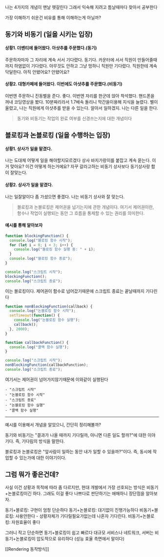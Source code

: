 나는 4가지의 개념이 맨날 헷갈린다
그래서 익숙해 지려고 틈날때마다 찾아서 공부한다

가장 이해하기 쉬운건 비유를 통해 이해하는게 아닐까?

## 동기와 비동기 (일을 시키는 입장)

#### 상황1. 더벤티에 들어왔다. 아샷추를 주문했다.(동기)

주문하자마자 그 자리에 계속 서서 기다렸다. 
동기다. 
카운터에 서서 직원이 만들어줄때까지 하염없이 기다렸다.
아무것도 안하고 그냥 멍하니 직원만 기다렸다.
직원한테 계속 닥달한다. 아직 안됐어요? 안됐어요?

#### 상황2. 대형카페에 들어왔다. 이번에도 아샷추를 주문했다.(비동기)

이번엔 주문하니 진동벨을 준다.
좋다. 이번엔 자리를 한군데 앉아 착석했다.
핸드폰을 꺼내 코딩영상을 봤다.
10분짜리라서 1.7배속 돌리니 막간을이용해 지식을 늘렸다.
벨이 울렸고, 나는 직원에게 아샷추를 받을 수 있는다.
알아서 일하겠지. 나는 다른 일을 한다.


>동기와 비동기는 작업의 완료 여부를 신경쓰는지에 대한 개념이다


## 블로킹과 논블로킹 (일을 수행하는 입장)

#### 상황1. 상사가 일을 맡겼다.

나는 도대체 어떻게 일을 해야할지모르겠다
상사 바지가랑이를 붙잡고 계속 묻는다.
이거 맞아요? 이건 어떻게 하는거에요?
자꾸 갈라고하는 비동기 상사보다 동기상사랑 합이 잘맞는다.

#### 상황2. 상사가 일을 맡겼다.

나는 일잘알이다
좀 가셨으면 좋겠다.
나는 비동기 상사와 잘 맞는다.

> 블로킹과 논블로킹은 제어권을 넘기는지에 관한 개념이다. 여기서 제어권이란, 함수나 작업이 실행되는 동안 그 흐름을 통제할 수 있는 권리를 의미한다. 



#### 예시를 통해 알아보자

```js
function blockingFunction() {
  console.log("블로킹 함수 시작");
  for (let i = 0; i < 3; i++) {
    console.log("블로킹 함수 실행 중: " + i);
  }
  console.log("블로킹 함수 종료");
}

console.log("스크립트 시작");
blockingFunction();
console.log("스크립트 종료");
```

이는 블로킹이다. 제어권이 함수로 넘어갔기때문에 스크립트 종료는 끝날때까지 기다린다


```js
function nonBlockingFunction(callback) {
  console.log("논블로킹 함수 시작");
  setTimeout(function() {
    console.log("논블로킹 함수 실행");
    callback();
  }, 2000);
}

function callbackFunction() {
  console.log("콜백 함수 실행");
}

console.log("스크립트 시작");
nonBlockingFunction(callbackFunction);
console.log("스크립트 종료");
```

여기서는 제어권이 넘어가지않기때문에 이와같이 실행된다

```
- "스크립트 시작"
- "논블로킹 함수 시작"
- "스크립트 종료"
- "논블로킹 함수 실행"
- "콜백 함수 실행"
```


---

예시를 이용해서 개념을 알았으니, 간단히 정리해볼까?

동기와 비동기는 "결과가 나올 때까지 기다릴까, 아니면 다른 일도 할까?"에 대한 이야기다.
즉, 기다림의 방식을 말한다.

블로킹과 논블로킹은 "앞사람이 일하는 동안 내가 일할 수 있을까?"이다.
즉, 동시에 작업할 수 있는가에 대한 이야기이다.


## 그럼 뭐가 좋은건데?

사실 이건 상황과 목적에 따라 좀 다르지만,
현대 개발에서 가장 선호되는 방식은 비동기+논블로킹이긴 하다.
그래도 이걸 좋다 나쁘다로 판단하기는 애매하니 장단점을 알아보자.

동기+블로킹: 구현이 엄청 단순하다
동기+논블로킹: 대기없이 진행가능하다
비동기+블로킹: 사용안한다 - 상황자체가 기다릴필요가없는데 나혼자 기다린다.
비동기+논블로킹: 자원효율이 좋다

그러니 작고 단순하면 동기+블로킹이 쉽고 빠르다
대규모 서비스나 네트워크, 서버는 비동기+논블로킹이 압도적으로 유리하다 (성능 효율 측면에서 말이다)



[[Rendering 동작방식]]